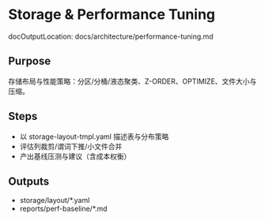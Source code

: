 # Storage & Performance Tuning

docOutputLocation: docs/architecture/performance-tuning.md

## Purpose

存储布局与性能策略：分区/分桶/液态聚类、Z-ORDER、OPTIMIZE、文件大小与压缩。

## Steps

- 以 storage-layout-tmpl.yaml 描述表与分布策略
- 评估列裁剪/谓词下推/小文件合并
- 产出基线压测与建议（含成本权衡）

## Outputs

- storage/layout/\*.yaml
- reports/perf-baseline/\*.md
